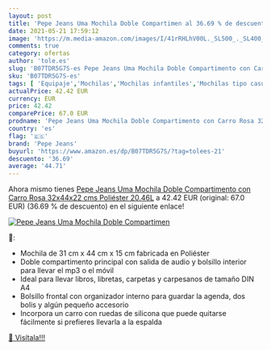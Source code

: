 ```yaml
---
layout: post
title: 'Pepe Jeans Uma Mochila Doble Compartimen al 36.69 % de descuento'
date: 2021-05-21 17:59:12
image: 'https://m.media-amazon.com/images/I/41rRHLhV00L._SL500_._SL400_.jpg'
comments: true
category: ofertas
author: 'tole.es'
slug: 'B07TDR5G7S-es Pepe Jeans Uma Mochila Doble Compartimento con Carro Rosa...'
sku: 'B07TDR5G7S-es'
tags: [ 'Equipaje','Mochilas','Mochilas infantiles','Mochilas tipo casual','mochila','pepe jeans', ]
actualPrice: 42.42 EUR
currency: EUR
price: 42.42
comparePrice: 67.0 EUR
prodname: 'Pepe Jeans Uma Mochila Doble Compartimento con Carro Rosa 32x44x22 cms Poliéster 20.46L'
country: 'es'
flag: '🇪🇸'
brand: 'Pepe Jeans'
buyurl: 'https://www.amazon.es/dp/B07TDR5G7S/?tag=tolees-21'
descuento: '36.69'
average: '44.71'
---
```


Ahora mismo tienes [Pepe Jeans Uma Mochila Doble Compartimento con Carro Rosa 32x44x22 cms Poliéster 20.46L](https://www.amazon.es/dp/B07TDR5G7S/?tag=tolees-21) a 42.42 EUR (original: 67.0 EUR) (36.69 %  de descuento) en el siguiente enlace!

[![Pepe Jeans Uma Mochila Doble Compartimen](https://m.media-amazon.com/images/I/41rRHLhV00L._SL500_._SL400_.jpg)](https://www.amazon.es/dp/B07TDR5G7S/?tag=tolees-21)

🔎:

- Mochila de 31 cm x 44 cm x 15 cm fabricada en Poliéster
- Doble compartimento principal con salida de audio y bolsillo interior para llevar el mp3 o el móvil
- Ideal para llevar libros, libretas, carpetas y carpesanos de tamaño DIN A4
- Bolsillo frontal con organizador interno para guardar la agenda, dos bolis y algún pequeño accesorio
- Incorpora un carro con ruedas de silicona que puede quitarse fácilmente si prefieres llevarla a la espalda

[🛒 Visítala!!!](https://www.amazon.es/dp/B07TDR5G7S/?tag=tolees-21)
